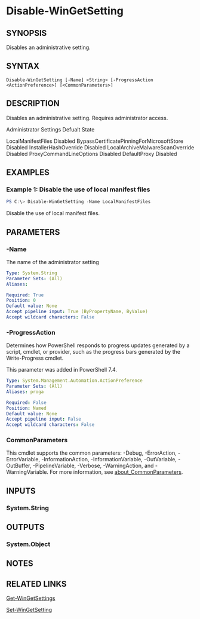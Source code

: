 ﻿---
external help file: Microsoft.WinGet.Client.Cmdlets.dll-Help.xml
Module Name: Microsoft.WinGet.Client
online version:
schema: 2.0.0
---

# Disable-WinGetSetting

## SYNOPSIS
Disables an administrative setting.

## SYNTAX

```
Disable-WinGetSetting [-Name] <String> [-ProgressAction <ActionPreference>] [<CommonParameters>]
```

## DESCRIPTION
Disables an administrative setting. Requires administrator access.

Administrator Settings                    Defualt State

LocalManifestFiles                        Disabled
BypassCertificatePinningForMicrosoftStore Disabled
InstallerHashOverride                     Disabled
LocalArchiveMalwareScanOverride           Disabled
ProxyCommandLineOptions                   Disabled
DefaultProxy                              Disabled

## EXAMPLES

### Example 1: Disable the use of local manifest files

```powershell
PS C:\> Disable-WinGetSetting -Name LocalManifestFiles
```

Disable the use of local manifest files.

## PARAMETERS

### -Name
The name of the administrator setting

```yaml
Type: System.String
Parameter Sets: (All)
Aliases:

Required: True
Position: 0
Default value: None
Accept pipeline input: True (ByPropertyName, ByValue)
Accept wildcard characters: False
```

### -ProgressAction

Determines how PowerShell responds to progress updates generated by a script, cmdlet, or provider, such as the progress bars generated by the Write-Progress cmdlet.

This parameter was added in PowerShell 7.4.

```yaml
Type: System.Management.Automation.ActionPreference
Parameter Sets: (All)
Aliases: proga

Required: False
Position: Named
Default value: None
Accept pipeline input: False
Accept wildcard characters: False
```

### CommonParameters
This cmdlet supports the common parameters: -Debug, -ErrorAction, -ErrorVariable, -InformationAction, -InformationVariable, -OutVariable, -OutBuffer, -PipelineVariable, -Verbose, -WarningAction, and -WarningVariable. For more information, see [about_CommonParameters](http://go.microsoft.com/fwlink/?LinkID=113216).

## INPUTS

### System.String

## OUTPUTS

### System.Object
## NOTES

## RELATED LINKS

[Get-WinGetSettings](Get-WinGetSettings.md)

[Set-WinGetSetting](Set-WinGetSetting.md)